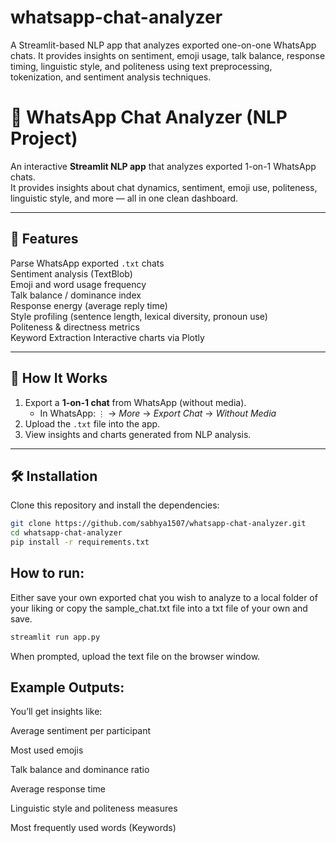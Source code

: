 # whatsapp-chat-analyzer
A Streamlit-based NLP app that analyzes exported one-on-one WhatsApp chats. It provides insights on sentiment, emoji usage, talk balance, response timing, linguistic style, and politeness using text preprocessing, tokenization, and sentiment analysis techniques.


# 💬 WhatsApp Chat Analyzer (NLP Project)

An interactive **Streamlit NLP app** that analyzes exported 1-on-1 WhatsApp chats.  
It provides insights about chat dynamics, sentiment, emoji use, politeness, linguistic style, and more — all in one clean dashboard.

---

## 🚀 Features

Parse WhatsApp exported `.txt` chats  
Sentiment analysis (TextBlob)  
Emoji and word usage frequency  
Talk balance / dominance index  
Response energy (average reply time)  
Style profiling (sentence length, lexical diversity, pronoun use)  
Politeness & directness metrics  
Keyword Extraction
Interactive charts via Plotly  

---

## 🧩 How It Works

1. Export a **1-on-1 chat** from WhatsApp (without media).
   - In WhatsApp: `⋮` → *More* → *Export Chat* → *Without Media*
2. Upload the `.txt` file into the app.
3. View insights and charts generated from NLP analysis.

---

## 🛠️ Installation

Clone this repository and install the dependencies:

```bash
git clone https://github.com/sabhya1507/whatsapp-chat-analyzer.git
cd whatsapp-chat-analyzer
pip install -r requirements.txt

```

## How to run:

Either save your own exported chat you wish to analyze to a local folder of your liking
or copy the sample_chat.txt file into a txt file of your own and save.

```bash
streamlit run app.py
```

When prompted, upload the text file on the browser window.

## Example Outputs:

You’ll get insights like:

Average sentiment per participant

Most used emojis

Talk balance and dominance ratio

Average response time

Linguistic style and politeness measures

Most frequently used words (Keywords)
